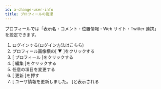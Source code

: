 ```yaml
---
id: a-change-user-info
title: プロフィールの管理
---
```


プロフィールでは「表示名・コメント・位置情報・Web サイト・Twitter 連携」を設定できます。

1. ログインする(ログイン方法はこちら)
1. プロフィール画像横の[ ▼ ]をクリックする
1. [ プロフィール ]をクリックする
1. [ 編集 ]をクリックする
1. 任意の項目を変更する
1. [ 更新 ]を押す
1. [ ユーザ情報を更新しました。 ]と表示される
